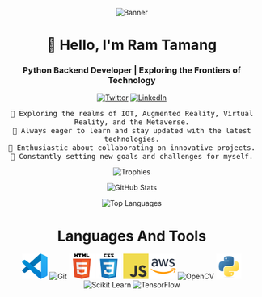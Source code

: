 <p align="center">
  <img src="https://github.com/Ramtamang-2058/Ramtamang-2058/assets/84068736/e4d04699-be9f-46f0-ae9a-8c1024edc821" alt="Banner">
</p>

<h1 align="center">👋 Hello, I'm Ram Tamang</h1>

<h3 align="center">Python Backend Developer | Exploring the Frontiers of Technology</h3>

<p align="center">
  <a href="https://twitter.com/ramtamang"><img alt="Twitter" src="https://img.shields.io/twitter/follow/ramtamang3284?style=for-the-badge&logo=twitter&logoColor=white&color=blue"></a>
  <a href="https://www.linkedin.com/in/ram-tamang-a73241198/"><img alt="LinkedIn" src="https://img.shields.io/badge/LinkedIn-Connect-blue?style=for-the-badge&logo=linkedin&logoColor=white"></a>
</p>

<p align="center">
  <samp>
    🔭 Exploring the realms of IOT, Augmented Reality, Virtual Reality, and the Metaverse. <br>
    🌱 Always eager to learn and stay updated with the latest technologies. <br>
    👯 Enthusiastic about collaborating on innovative projects. <br>
    🥅 Constantly setting new goals and challenges for myself.
  </samp>
</p>

<p align="center">
  <img src="https://github-profile-trophy.vercel.app/?username=Ramtamang-2058&theme=gruvbox" alt="Trophies">
</p>

<p align="center">
  <img src="https://github-readme-stats.vercel.app/api/?username=Ramtamang-2058&count_private=true&theme=algolia&show_icons=true" alt="GitHub Stats">
</p>

<p align="center">
  <img src="https://github-readme-stats.vercel.app/api/top-langs/?username=Ramtamang-2058&layout=compact&theme=algolia" alt="Top Languages">
</p>

<h1 align="center">Languages And Tools</h1>

<p align="center">
  <img alt="Visual Studio Code" width="50" src="https://raw.githubusercontent.com/github/explore/80688e429a7d4ef2fca1e82350fe8e3517d3494d/topics/visual-studio-code/visual-studio-code.png" />
  <img alt="Git" width="50" src="https://www.vectorlogo.zone/logos/git-scm/git-scm-icon.svg" />
  <img alt="HTML5" width="50" src="https://raw.githubusercontent.com/github/explore/80688e429a7d4ef2fca1e82350fe8e3517d3494d/topics/html/html.png"/>
  <img alt="CSS3" width="50" src="https://raw.githubusercontent.com/github/explore/80688e429a7d4ef2fca1e82350fe8e3517d3494d/topics/css/css.png"/>
  <img alt="JavaScript" width="50" src="https://raw.githubusercontent.com/github/explore/80688e429a7d4ef2fca1e82350fe8e3517d3494d/topics/javascript/javascript.png" />
  <img alt="AWS" width="50" src="https://raw.githubusercontent.com/devicons/devicon/master/icons/amazonwebservices/amazonwebservices-original-wordmark.svg" />
  <img alt="OpenCV" width="50" src="https://www.vectorlogo.zone/logos/opencv/opencv-icon.svg" /> 
  <img alt="Python" width="50" src="https://raw.githubusercontent.com/devicons/devicon/master/icons/python/python-original.svg" />
  <img alt="Scikit Learn" width="50" src="https://upload.wikimedia.org/wikipedia/commons/0/05/Scikit_learn_logo_small.svg" />
  <img alt="TensorFlow" width="50" src="https://www.vectorlogo.zone/logos/tensorflow/tensorflow-icon.svg" />
</p>
